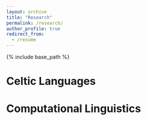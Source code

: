 ```yaml
---
layout: archive
title: "Research"
permalink: /research/
author_profile: true
redirect_from:
  - /resume
---
```


{% include base_path %}

Celtic Languages
======

Computational Linguistics
======

